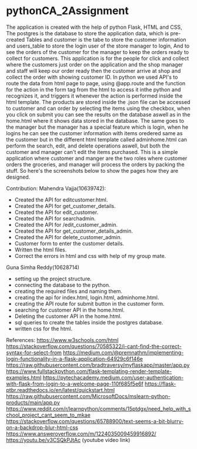 # pythonCA_2Assignment


The application is created with the help of python Flask, HTML and CSS, The postgres is the database to store the application data, which is pre-created Tables and customer is the tabe to store the customer information and users_table to store the login user of the store manager to login, And to see the orders of the customer for the manager to keep the orders ready to collect for customers.
This application is for the people for click and collect where the customers just order on the application and the shop manager and staff will keep our order ready then the customer arrive at shop and collect the order with showing customer ID.
In python we used API's to route the data from html page to page, using @app.route and the function for the action in the form tag from the html to access it inthe python and recognizes it, and triggers it whenever the action is performed inside the html template.
The products are stored inside the .json file  can be accessed to customer and can order by selecting the items using the checkbox, when you click on submit you can see the results on the database aswell as in the home.html where it shows data stored in the database.
The same goes to the manager but the manager has a special feature which is login, when he logins he can see the customer information with items oredered same as the customer but in the different html template called adminhome.html can perform the search, edit, and delete operations aswell, but both the customer and manager can't edit the items purchased.
This is a simple application where customer and manger are the two roles where customer orders the groceries, and manager will process the orders by packing the stuff.
So here's the screenshots below to show the pages how they are designed.


Contribution:
Mahendra Vajja(10639742):
* Created the API for editcustomer.html.
* Created the API for get_customer_details.
* Created the API for edit_customer.
* Created the API for searchadmin.
* Created the API for /edit_customer_admin.
* Created the API for get_customer_details_admin.
* Created the API for delete_customer_admin.
* Customer form to enter the customer details.
* Written the html files.
* Correct the errors in html and css with help of my group mate.

Guna Simha Reddy(10628714)
* setting up the project structure.
* connecting the database to the python.
* creating the required files and naming them.
* creating the api for index.html, login.html, adminhome.html.
* creating the API route for submit button in the customer form.
* searching for customer API in the home.html.
* Deleting the customer API in the home.html.
* sql queries to create the tables inside the postgres database.
* written css for the html.








References:
https://www.w3schools.com/html 
https://stackoverflow.com/questions/70585322/i-cant-find-the-correct-syntax-for-select-from
https://medium.com/@premnathm/implementing-login-functionality-in-a-flask-application-64929c6f146e
https://raw.githubusercontent.com/bradtraversy/myflaskapp/master/app.py
https://www.fullstackpython.com/flask-templating-render-template-examples.html
https://pytechacademy.medium.com/user-authentication-with-flask-from-login-to-a-welcome-page-110f685f5e6f
https://flask-ptbr.readthedocs.io/en/latest/quickstart.html
https://raw.githubusercontent.com/MicrosoftDocs/mslearn-python-products/main/app.py
https://www.reddit.com/r/learnpython/comments/15ptdgx/need_help_with_school_project_cant_seem_to_mkae
https://stackoverflow.com/questions/65788900/text-seems-a-bit-blurry-on-a-backdrop-blur-html-css
https://www.answeroverflow.com/m/1224035009459916892/ 
https://youtu.be/v3CSQkPJtAc (youtube video link)





